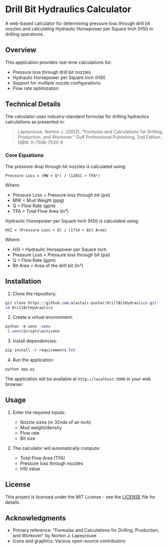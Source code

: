 ﻿# Drill Bit Hydraulics Calculator

A web-based calculator for determining pressure loss through drill bit nozzles and calculating Hydraulic Horsepower per Square Inch (HSI) in drilling operations.

## Overview

This application provides real-time calculations for:
- Pressure loss through drill bit nozzles
- Hydraulic Horsepower per Square Inch (HSI)
- Support for multiple nozzle configurations
- Flow rate optimization


## Technical Details

The calculator uses industry-standard formulas for drilling hydraulics calculations as presented in:

> Lapeyrouse, Norton J. (2002). "Formulas and Calculations for Drilling, Production, and Workover." Gulf Professional Publishing, 2nd Edition. ISBN: 0-7506-7530-X

### Core Equations

The pressure drop through bit nozzles is calculated using:

```
Pressure Loss = (MW × Q²) / (12031 × TFA²)
```

Where:
- Pressure Loss = Pressure loss through bit (psi)
- MW = Mud Weight (ppg)
- Q = Flow Rate (gpm)
- TFA = Total Flow Area (in²)

Hydraulic Horsepower per Square Inch (HSI) is calculated using:

```
HSI = (Pressure Loss × Q) / (1714 × Bit Area)
```

Where:
- HSI = Hydraulic Horsepower per Square Inch
- Pressure Loss = Pressure loss through bit (psi)
- Q = Flow Rate (gpm)
- Bit Area = Area of the drill bit (in²)

## Installation

1. Clone the repository:
```powershell
git clone https://github.com/alastair-punler/DrillBitHydraulics.git
cd DrillBitHydraulics
```

2. Create a virtual environment:
```powershell
python -m venv .venv
.\.venv\Scripts\activate
```

3. Install dependencies:
```powershell
pip install -r requirements.txt
```

4. Run the application:
```powershell
python app.py
```

The application will be available at `http://localhost:5000` in your web browser.

## Usage

1. Enter the required inputs:
   - Nozzle sizes (in 32nds of an inch)
   - Mud weight/density
   - Flow rate
   - Bit size

2. The calculator will automatically compute:
   - Total Flow Area (TFA)
   - Pressure loss through nozzles
   - HSI value

## License

This project is licensed under the MIT License - see the [LICENSE](LICENSE) file for details.

## Acknowledgments

- Primary reference: "Formulas and Calculations for Drilling, Production, and Workover" by Norton J. Lapeyrouse
- Icons and graphics: Various open-source contributors



